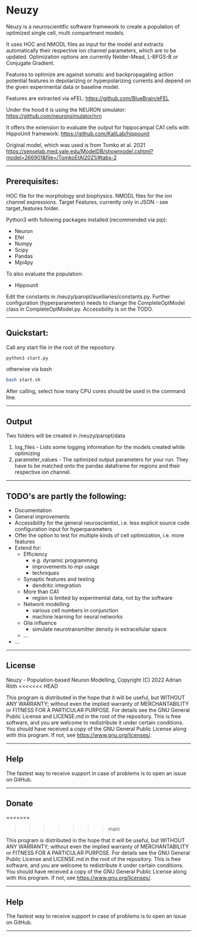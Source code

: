 # Neuzy

Neuzy is a neuroscientific software framework to create a population of optimized single cell, multi compartment models.

It uses HOC and NMODL files as input for the model and extracts automatically their respective ion channel parameters, which are to be updated.
Optimization options are currently Nelder-Mead, L-BFGS-B or Conjugate Gradient. 

Features to optimize are against somatic and backpropagating action potential features in depolarizing or hyperpolarizing currents and depend on the given experimental data or baseline model.

Features are extracted via eFEL: https://github.com/BlueBrain/eFEL

Under the hood it is using the NEURON simulator: https://github.com/neuronsimulator/nrn

It offers the extension to evaluate the output for hippocampal CA1 cells with HippoUnit framework: https://github.com/KaliLab/hippounit

Original model, which was used is from Tomko et al. 2021 https://senselab.med.yale.edu/ModelDB/showmodel.cshtml?model=266901&file=/TomkoEtAl2021/#tabs-2

---

## Prerequisites:

HOC file for the morphology and biophysics.
NMODL files for the ion channel expressions.
Target Features, currently only in JSON - see target_features folder.

Python3 with following packages installed (recommended via pip):
  - Neuron
  - Efel
  - Numpy
  - Scipy
  - Pandas
  - Mpi4py

To also evaluate the population:
  - Hippounit

Edit the constants in /neuzy/paropt/auxiliaries/constants.py.
Further configuration (hyperparameters) needs to change the CompleteOptModel class in CompleteOptModel.py.
Accessibility is on the TODO.

---

## Quickstart:

Call any start file in the root of the repository.

```bash
python3 start.py
```
otherwise via bash
```bash
bash start.sh  
```

After calling, select how many CPU cores should be used in the command line.

---
## Output

Two folders will be created in /neuzy/paropt/data
1. log_files - Lists some logging information for the models created while optimizing
2. parameter_values - The optimized output parameters for your run. They have to be matched onto the pandas dataframe for regions and their respective ion channel.

---
## TODO's are partly the following:

- Documentation
- General improvements
- Accessibility for the general neuroscientist, i.e. less explicit source code configuration input for hyperparameters
- Offer the option to test for multiple kinds of cell optimization, i.e. more features
- Extend for:
  - Efficiency
    - e.g. dynamic programming
    - improvements to mpi usage
    - techniques
  - Synaptic features and testing
    - dendritic integration
  - More than CA1
    - region is limited by experimental data, not by the software
  - Network modelling
    - various cell numbers in conjunction
    - machine learning for neural networks
  - Glia influence
    - simulate neurotransmitter density in extracellular space
  - ...
- ...

---
## License
Neuzy - Population-based Neuron Modelling, Copyright (C) 2022 Adrian Röth
<<<<<<< HEAD

This program is distributed in the hope that it will be useful, but WITHOUT ANY WARRANTY; 
without even the implied warranty of MERCHANTABILITY or FITNESS FOR A PARTICULAR PURPOSE.
For details see the GNU General Public License and LICENSE.md in the root of the repository.
This is free software, and you are welcome to redistribute it
under certain conditions.
You should have received a copy of the GNU General Public License
along with this program.  If not, see <https://www.gnu.org/licenses/>.

---
## Help
The fastest way to receive support in case of problems is to open an issue on GitHub.

---
## Donate
=======
>>>>>>> main

This program is distributed in the hope that it will be useful, but WITHOUT ANY WARRANTY; 
without even the implied warranty of MERCHANTABILITY or FITNESS FOR A PARTICULAR PURPOSE.
For details see the GNU General Public License and LICENSE.md in the root of the repository.
This is free software, and you are welcome to redistribute it
under certain conditions.
You should have received a copy of the GNU General Public License
along with this program.  If not, see <https://www.gnu.org/licenses/>.

---
## Help
The fastest way to receive support in case of problems is to open an issue on GitHub.

---